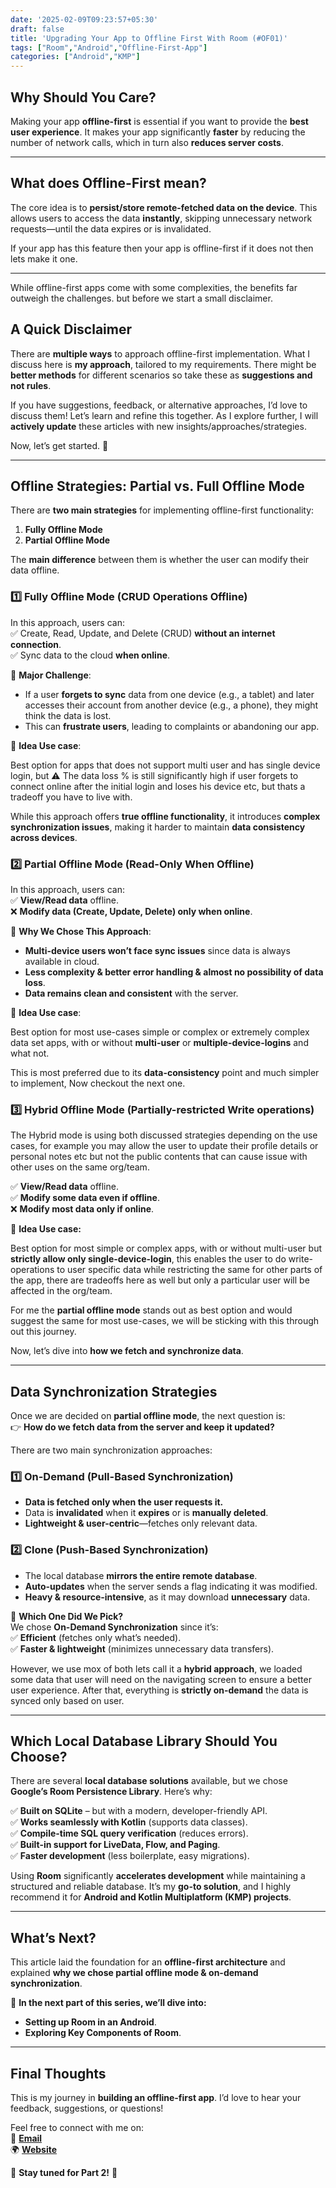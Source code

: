 ```yaml
---
date: '2025-02-09T09:23:57+05:30' 
draft: false
title: 'Upgrading Your App to Offline First With Room (#OF01)'
tags: ["Room","Android","Offline-First-App"]
categories: ["Android","KMP"]
---
```

## Why Should You Care?

Making your app **offline-first** is essential if you want to provide the **best user experience**. It makes your app significantly **faster** by reducing the number of network calls, which in turn also **reduces server costs**.  

---

## What does Offline-First mean?

The core idea is to **persist/store remote-fetched data on the device**. This allows users to access the data **instantly**, skipping unnecessary network requests—until the data expires or is invalidated.  

If your app has this feature then your app is offline-first if it does not then lets make it one.

---

While offline-first apps come with some complexities, the benefits far outweigh the challenges. but before we start a small disclaimer.  

## A Quick Disclaimer

There are **multiple ways** to approach offline-first implementation. What I discuss here is **my approach**, tailored to my requirements. There might be **better methods** for different scenarios so take these as **suggestions and not rules**.

If you have suggestions, feedback, or alternative approaches, I’d love to discuss them! Let’s learn and refine this together. As I explore further, I will **actively update** these articles with new insights/approaches/strategies.  

Now, let’s get started. 🚀

---

## Offline Strategies: Partial vs. Full Offline Mode

There are **two main strategies** for implementing offline-first functionality:  

1. **Fully Offline Mode**  
2. **Partial Offline Mode**  

The **main difference** between them is whether the user can modify their data offline.  

### 1️⃣ Fully Offline Mode (CRUD Operations Offline)

In this approach, users can:  
✅ Create, Read, Update, and Delete (CRUD) **without an internet connection**.  
✅ Sync data to the cloud **when online**.  

🔴 **Major Challenge**:  

- If a user **forgets to sync** data from one device (e.g., a tablet) and later accesses their account from another device (e.g., a phone), they might think the data is lost.  
- This can **frustrate users**, leading to complaints or abandoning our app.

🔵 **Idea Use case**:

Best option for apps that does not support multi user and has single device login, but ⚠️ The data loss % is still significantly high if user forgets to connect online after the initial login and loses his device etc, but thats a tradeoff you have to live with.

While this approach offers **true offline functionality**, it introduces **complex synchronization issues**, making it harder to maintain **data consistency across devices**.  

### 2️⃣ Partial Offline Mode (Read-Only When Offline)

In this approach, users can:  
✅ **View/Read data** offline.  
❌ **Modify data (Create, Update, Delete) only when online**.  

🔹 **Why We Chose This Approach**:  

- **Multi-device users won’t face sync issues** since data is always available in cloud.
- **Less complexity & better error handling & almost no possibility of data loss**.  
- **Data remains clean and consistent** with the server.

🔵 **Idea Use case**:

Best option for most use-cases simple or complex or extremely complex data set apps, with or without **multi-user** or **multiple-device-logins** and what not.

This is most preferred due to its **data-consistency** point and much simpler to implement, Now checkout the next one.

### 3️⃣ Hybrid Offline Mode (Partially-restricted Write operations)

 The Hybrid mode is using both discussed strategies depending on the use cases, for example you may allow the user to update their profile details or personal notes etc but not the public contents that can cause issue with other uses on the same org/team.

✅ **View/Read data** offline.    
✅ **Modify some data even if offline**.   
❌ **Modify most data only if online**. 

🔵 **Idea Use case:**

Best option for most simple or complex apps, with or without multi-user but **strictly allow only single-device-login**, this enables the user to do write-operations to user specific data while restricting the same for other parts of the app, there are tradeoffs here as well but only a particular user will be affected in the org/team.

For me the **partial offline mode** stands out as best option and would suggest the same for most use-cases, we will be sticking with this through out this journey.

Now, let’s dive into **how we fetch and synchronize data**.

---

## **Data Synchronization Strategies**  

Once we are decided on **partial offline mode**, the next question is:  
👉 **How do we fetch data from the server and keep it updated?**  

There are two main synchronization approaches:  

### 1️⃣ On-Demand (Pull-Based Synchronization)

- **Data is fetched only when the user requests it.**  
- Data is **invalidated** when it **expires** or is **manually deleted**.  
- **Lightweight & user-centric**—fetches only relevant data.  

### 2️⃣ Clone (Push-Based Synchronization)

- The local database **mirrors the entire remote database**.  
- **Auto-updates** when the server sends a flag indicating it was modified.  
- **Heavy & resource-intensive**, as it may download **unnecessary** data.  

🔹 **Which One Did We Pick?**  
We chose **On-Demand Synchronization** since it’s:  
✅ **Efficient** (fetches only what’s needed).  
✅ **Faster & lightweight** (minimizes unnecessary data transfers).  

However, we use mox of both lets call it a **hybrid approach**, we loaded some data that user will need on the navigating screen to ensure a better user experience.  After that, everything is **strictly on-demand** the data is synced only based on user. 

---

## **Which Local Database Library Should You Choose?**  

There are several **local database solutions** available, but we chose **Google’s Room Persistence Library**. Here’s why:  

✅ **Built on SQLite** – but with a modern, developer-friendly API.  
✅ **Works seamlessly with Kotlin** (supports data classes).  
✅ **Compile-time SQL query verification** (reduces errors).  
✅ **Built-in support for LiveData, Flow, and Paging**.  
✅ **Faster development** (less boilerplate, easy migrations).  

Using **Room** significantly **accelerates development** while maintaining a structured and reliable database. It’s my **go-to solution**, and I highly recommend it for **Android and Kotlin Multiplatform (KMP) projects**.  

---

## **What’s Next?**  

This article laid the foundation for an **offline-first architecture** and explained **why we chose partial offline mode & on-demand synchronization**.  

📌 **In the next part of this series, we’ll dive into:**  

- **Setting up Room in an Android**.
- **Exploring Key Components of Room**.

---

## **Final Thoughts**  

This is my journey in **building an offline-first app**. I’d love to hear your feedback, suggestions, or questions!  

Feel free to connect with me on:  
📩 **[Email](mailto:mail@eknath.dev)**  
🌍 **[Website](https://eknath.dev)**  

🚀 **Stay tuned for Part 2!** 🚀  
